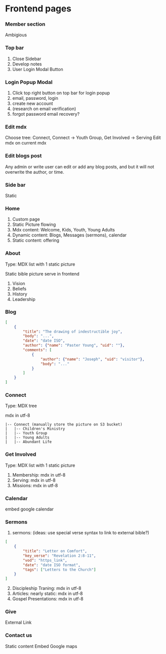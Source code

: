 # Frontend pages

### Member section
Ambigious

### Top bar
1. Close Sidebar
2. Develop notes
3. User Login Modal Button

### Login Popup Modal
1. Click top right button on top bar for login popup
2. email, password, login
3. create new account
4. (research on email verification)
5. forgot password email recovery?

### Edit mdx
Choose tree: Connect, Connect -> Youth Group, Get Involved -> Serving
Edit mdx on current mdx

### Edit blogs post
Any admin or write user can edit or add any blog posts, and but it will not overwrite the author, or time.

### Side bar
Static

### Home
1. Custom page
2. Static Picture flowing
3. Mdx content: Welcome, Kids, Youth, Young Adults
4. Dynamic content: Blogs, Messages (sermons), calendar
5. Static content: offering

### About
Type: MDX list with 1 static picture

Static bible picture serve in frontend
1. Vision
2. Beliefs
3. History
4. Leadership

### Blog
```json
[
    {
        "title": "The drawing of indestructible joy",
        "body": "...",
        "date": "date ISO",
        "author": {"name": "Paster Young", "uid": ""},
        "comments": [
            {
                "author": {"name": "Joseph", "uid": "visitor"},
                "body": "..."
            }
        ]
    }
]

```

### Connect
Type: MDX tree

mdx in utf-8
```text
|-- Connect (manually store the picture on S3 bucket)
|   |-- Children's Ministry
|   |-- Youth Group
|   |-- Young Adults
|   |-- Abundant Life
```

### Get Involved
Type: MDX list with 1 static picture
1. Membership: mdx in utf-8
2. Serving: mdx in utf-8
3. Missions: mdx in utf-8

### Calendar
embed google calendar

### Sermons
1. sermons: (ideas: use special verse syntax to link to external bible?)
```json
[
    {
        "title": "Letter on Comfort",
        "key_verse": "Revelation 2:8-11",
        "vod": "https_link",
        "date": "date ISO format",
        "tags": ["Letters to the Church"]
    }
]
```
2. Discipleship Traning: mdx in utf-8
3. Articles: nearly static: mdx in utf-8
4. Gospel Presentations: mdx in utf-8

### Give
External Link

### Contact us
Static content
Embed Google maps
